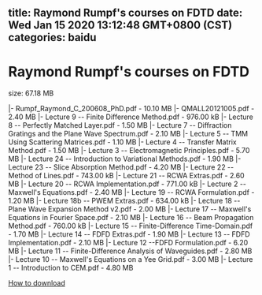 
title: Raymond Rumpf's courses on FDTD
date: Wed Jan 15 2020 13:12:48 GMT+0800 (CST)    
categories: baidu
---

# Raymond Rumpf's courses on FDTD
size: 67.18 MB
 
 
|- Rumpf_Raymond_C_200608_PhD.pdf - 10.10 MB
|- QMALL20121005.pdf - 2.40 MB
|- Lecture 9 -- Finite Difference Method.pdf - 976.00 kB
|- Lecture 8 -- Perfectly Matched Layer.pdf - 1.50 MB
|- Lecture 7 -- Diffraction Gratings and the Plane Wave Spectrum.pdf - 2.10 MB
|- Lecture 5 -- TMM Using Scattering Matrices.pdf - 1.10 MB
|- Lecture 4 -- Transfer Matrix Method.pdf - 1.50 MB
|- Lecture 3 -- Electromagnetic Principles.pdf - 5.70 MB
|- Lecture 24 -- Introduction to Variational Methods.pdf - 1.90 MB
|- Lecture 23 -- Slice Absorption Method.pdf - 4.20 MB
|- Lecture 22 -- Method of Lines.pdf - 743.00 kB
|- Lecture 21 -- RCWA Extras.pdf - 2.60 MB
|- Lecture 20 -- RCWA Implementation.pdf - 771.00 kB
|- Lecture 2 -- Maxwell's Equations.pdf - 2.40 MB
|- Lecture 19 -- RCWA Formulation.pdf - 1.20 MB
|- Lecture 18b -- PWEM Extras.pdf - 634.00 kB
|- Lecture 18 -- Plane Wave Expansion Method v2.pdf - 2.00 MB
|- Lecture 17 -- Maxwell's Equations in Fourier Space.pdf - 2.10 MB
|- Lecture 16 -- Beam Propagation Method.pdf - 760.00 kB
|- Lecture 15 -- Finite-Difference Time-Domain.pdf - 1.70 MB
|- Lecture 14 -- FDFD Extras.pdf - 1.90 MB
|- Lecture 13 -- FDFD Implementation.pdf - 2.10 MB
|- Lecture 12 --FDFD Formulation.pdf - 6.20 MB
|- Lecture 11 -- Finite-Difference Analysis of Waveguides.pdf - 2.80 MB
|- Lecture 10 -- Maxwell's Equations on a Yee Grid.pdf - 3.00 MB
|- Lecture 1 -- Introduction to CEM.pdf - 4.80 MB

[How to download](https://bpcam.bemobtrk.com/go/2ceec3aa-1ca2-46d6-b9ff-aaa5c184517c?jno=153)